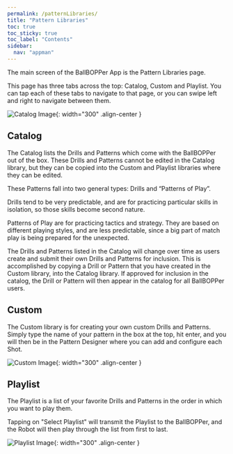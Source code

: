 ```yaml
---
permalink: /patternLibraries/
title: "Pattern Libraries"
toc: true
toc_sticky: true
toc_label: "Contents"
sidebar:
  nav: "appman"
---
```

The main screen of the BallBOPPer App is the Pattern Libraries page.

This page has three tabs across the top: Catalog, Custom and Playlist. You can tap each of these tabs to navigate to that page, or you can swipe left and right to navigate between them.

![Catalog Image](../assets/images/Catalog.png){: width="300" .align-center } 

## Catalog
The Catalog lists the Drills and Patterns which come with the BallBOPPer out of the box. These Drills and Patterns cannot be edited in the Catalog library, but they can be copied into the Custom and Playlist libraries where they can be edited.

These Patterns fall into two general types: Drills and “Patterns of Play”.

Drills tend to be very predictable, and are for practicing particular skills in isolation, so those skills become second nature.

Patterns of Play are for practicing tactics and strategy. They are based on different playing styles, and are less predictable, since a big part of match play is being prepared for the unexpected.

The Drills and Patterns listed in the Catalog will change over time as users create and submit their own Drills and Patterns for inclusion. This is accomplished by copying a Drill or Pattern that you have created in the Custom library, into the Catalog library. If approved for inclusion in the catalog, the Drill or Pattern will then appear in the catalog for all BallBOPPer users.

## Custom
The Custom library is for creating your own custom Drills and Patterns. Simply type the name of your pattern in the box at the top, hit enter, and you will then be in the Pattern Designer where you can add and configure each Shot.

![Custom Image](../assets/images/Custom.png){: width="300" .align-center } 

## Playlist
The Playlist is a list of your favorite Drills and Patterns in the order in which you want to play them.

Tapping on "Select Playlist" will transmit the Playlist to the BallBOPPer, and the Robot will then play through the list from first to last.

![Playlist Image](../assets/images/Playlist.png){: width="300" .align-center } 
